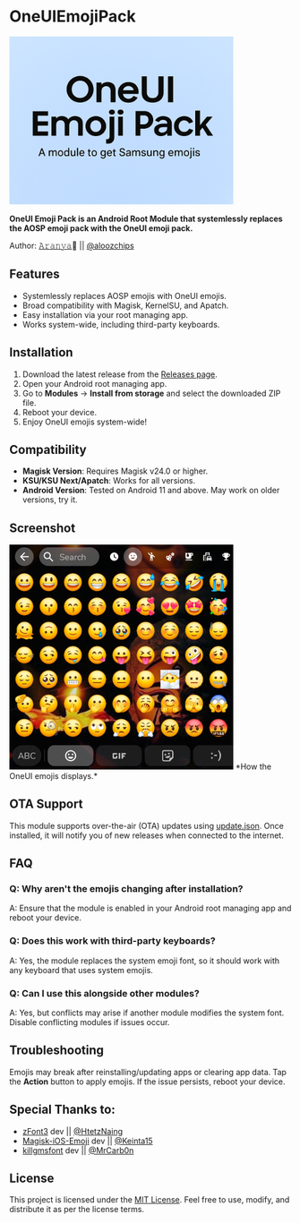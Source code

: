 # OneUIEmojiPack
<img src="https://github.com/aloozchips/OneUIEmojiPack/blob/main/banner.png" width="400" />

**OneUI Emoji Pack is an Android Root Module that systemlessly replaces the AOSP emoji pack with the OneUI emoji pack.**

Author: [𝙰𝚛𝚊𝚗𝚢𝚊](https://github.com/aloozchips)🧃 || [@aloozchips](https://t.me/aloozchips)

## Features
- Systemlessly replaces AOSP emojis with OneUI emojis.
- Broad compatibility with Magisk, KernelSU, and Apatch.
- Easy installation via your root managing app.
- Works system-wide, including third-party keyboards.

## Installation
1. Download the latest release from the [Releases page](https://github.com/aloozchips/OneUIEmojiPack/releases/latest).
2. Open your Android root managing app.
3. Go to **Modules** → **Install from storage** and select the downloaded ZIP file.
4. Reboot your device.
5. Enjoy OneUI emojis system-wide!

## Compatibility
- **Magisk Version**: Requires Magisk v24.0 or higher.
- **KSU/KSU Next/Apatch**: Works for all versions.
- **Android Version**: Tested on Android 11 and above. May work on older versions, try it.

## Screenshot
<img src="https://github.com/aloozchips/OneUIEmojiPack/blob/main/OneUI_Emoji_Screenshot.png" alt="OneUI Emojis" width="400" />  
*How the OneUI emojis displays.*

## OTA Support
This module supports over-the-air (OTA) updates using [update.json](https://github.com/aloozchips/OneUIEmojiPack/blob/main/update.json). Once installed, it will notify you of new releases when connected to the internet.

## FAQ
### Q: Why aren't the emojis changing after installation?
A: Ensure that the module is enabled in your Android root managing app and reboot your device.

### Q: Does this work with third-party keyboards?
A: Yes, the module replaces the system emoji font, so it should work with any keyboard that uses system emojis.

### Q: Can I use this alongside other modules?
A: Yes, but conflicts may arise if another module modifies the system font. Disable conflicting modules if issues occur.

## Troubleshooting
Emojis may break after reinstalling/updating apps or clearing app data. Tap the **Action** button to apply emojis. If the issue persists, reboot your device.

## Special Thanks to:
- [zFont3](https://play.google.com/store/apps/details?id=com.htetznaing.zfont2&hl=en) dev || [@HtetzNaing](https://t.me/HtetzNaing)
- [Magisk-iOS-Emoji](https://github.com/Keinta15/Magisk-iOS-Emoji) dev || [@Keinta15](https://github.com/Keinta15)
- [killgmsfont](https://github.com/MrCarb0n/killgmsfont) dev || [@MrCarb0n](https://t.me/MrCarb0n)

## License
This project is licensed under the [MIT License](https://github.com/aloozchips/OneUIEmojiPack/blob/main/LICENSE). Feel free to use, modify, and distribute it as per the license terms.
